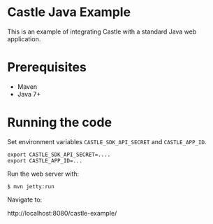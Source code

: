 # Castle Java Example

This is an example of integrating Castle with a standard Java web application.

Prerequisites
==============

* Maven
* Java 7+

Running the code
================

Set environment variables `CASTLE_SDK_API_SECRET` and `CASTLE_APP_ID`.

```
export CASTLE_SDK_API_SECRET=....
export CASTLE_APP_ID=...
```

Run the web server with:

```
$ mvn jetty:run
```

Navigate to:

http://localhost:8080/castle-example/
